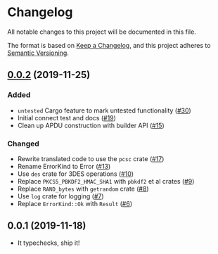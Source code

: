 # Changelog
All notable changes to this project will be documented in this file.

The format is based on [Keep a Changelog](https://keepachangelog.com/en/1.0.0/),
and this project adheres to [Semantic Versioning](https://semver.org/spec/v2.0.0.html).

## [0.0.2] (2019-11-25)
### Added
- `untested` Cargo feature to mark untested functionality ([#30])
- Initial connect test and docs ([#19])
- Clean up APDU construction with builder API ([#15])

### Changed
- Rewrite translated code to use the `pcsc` crate ([#17])
- Rename ErrorKind to Error ([#13])
- Use `des` crate for 3DES operations ([#10])
- Replace `PKCS5_PBKDF2_HMAC_SHA1` with `pbkdf2` et al crates ([#9])
- Replace `RAND_bytes` with `getrandom` crate ([#8])
- Use `log` crate for logging ([#7])
- Replace `ErrorKind::Ok` with `Result` ([#6])

[0.0.2]: https://github.com/iqlusioninc/yubikey-piv.rs/pull/31
[#30]: https://github.com/iqlusioninc/yubikey-piv.rs/pull/30
[#19]: https://github.com/iqlusioninc/yubikey-piv.rs/pull/19
[#17]: https://github.com/iqlusioninc/yubikey-piv.rs/pull/17
[#15]: https://github.com/iqlusioninc/yubikey-piv.rs/pull/15
[#13]: https://github.com/iqlusioninc/yubikey-piv.rs/pull/13
[#10]: https://github.com/iqlusioninc/yubikey-piv.rs/pull/10
[#9]: https://github.com/iqlusioninc/yubikey-piv.rs/pull/9
[#8]: https://github.com/iqlusioninc/yubikey-piv.rs/pull/8
[#7]: https://github.com/iqlusioninc/yubikey-piv.rs/pull/7
[#6]: https://github.com/iqlusioninc/yubikey-piv.rs/pull/6

## 0.0.1 (2019-11-18)
- It typechecks, ship it!
